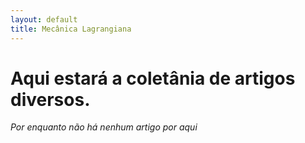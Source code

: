 ```yaml
---
layout: default
title: Mecânica Lagrangiana
---
```


# Aqui estará a coletânia de artigos diversos.

_Por enquanto não há nenhum artigo por aqui_
